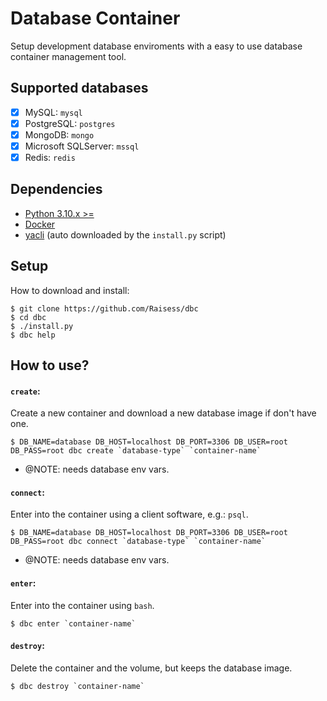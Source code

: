 # Database Container

Setup development database enviroments with a easy to use database container management tool.

## Supported databases

- [x] MySQL: `mysql`
- [x] PostgreSQL: `postgres`
- [x] MongoDB: `mongo`
- [x] Microsoft SQLServer: `mssql`
- [x] Redis: `redis`

## Dependencies

- [Python 3.10.x >=](https://www.python.org/)
- [Docker](https://www.docker.com/)
- [yacli](https://github.com/Raisess/yacli) (auto downloaded by the `install.py` script)

## Setup

How to download and install:

```shell
$ git clone https://github.com/Raisess/dbc
$ cd dbc
$ ./install.py
$ dbc help
```

## How to use?

#### `create`:

Create a new container and download a new database image if don't have one.

```shell
$ DB_NAME=database DB_HOST=localhost DB_PORT=3306 DB_USER=root DB_PASS=root dbc create `database-type` `container-name`
```

- @NOTE: needs database env vars.

#### `connect`:

Enter into the container using a client software, e.g.: `psql`.

```shell
$ DB_NAME=database DB_HOST=localhost DB_PORT=3306 DB_USER=root DB_PASS=root dbc connect `database-type` `container-name`
```

- @NOTE: needs database env vars.

#### `enter`:

Enter into the container using `bash`.

```shell
$ dbc enter `container-name`
```

#### `destroy`:

Delete the container and the volume, but keeps the database image.

```shell
$ dbc destroy `container-name`
```
